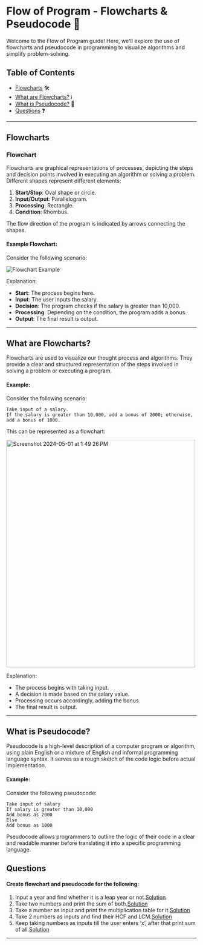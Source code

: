 # Flow of Program - Flowcharts & Pseudocode 🔄

Welcome to the Flow of Program guide! Here, we'll explore the use of flowcharts and pseudocode in programming to visualize algorithms and simplify problem-solving.

## Table of Contents


- [Flowcharts](#flowcharts) 🛠️
- [What are Flowcharts?](#what-are-flowcharts) ℹ️
- [What is Pseudocode?](#what-is-pseudocode) 📝
- [Questions](#questions) ❓

---

## Flowcharts

### Flowchart

Flowcharts are graphical representations of processes, depicting the steps and decision points involved in executing an algorithm or solving a problem. Different shapes represent different elements:

1. **Start/Stop**: Oval shape or circle.
2. **Input/Output**: Parallelogram.
3. **Processing**: Rectangle.
4. **Condition**: Rhombus.

The flow direction of the program is indicated by arrows connecting the shapes.

#### Example Flowchart:

Consider the following scenario:

![Flowchart Example](https://github.com/rahullraghuwanshi/CodeForQuality/assets/52368582/a9b596dc-5a22-4842-868b-4993b2b0a779)

Explanation:
- **Start**: The process begins here.
- **Input**: The user inputs the salary.
- **Decision**: The program checks if the salary is greater than 10,000.
- **Processing**: Depending on the condition, the program adds a bonus.
- **Output**: The final result is output.

---

## What are Flowcharts?

Flowcharts are used to visualize our thought process and algorithms. They provide a clear and structured representation of the steps involved in solving a problem or executing a program.

#### Example:

Consider the following scenario:
```
Take input of a salary.
If the salary is greater than 10,000, add a bonus of 2000; otherwise, add a bonus of 1000.
```

This can be represented as a flowchart:

<img width="500" height="600" alt="Screenshot 2024-05-01 at 1 49 26 PM" src="https://github.com/rahullraghuwanshi/CodeForQuality/assets/52368582/a9b596dc-5a22-4842-868b-4993b2b0a779">

Explanation:
- The process begins with taking input.
- A decision is made based on the salary value.
- Processing occurs accordingly, adding the bonus.
- The final result is output.

---

## What is Pseudocode?

Pseudocode is a high-level description of a computer program or algorithm, using plain English or a mixture of English and informal programming language syntax. It serves as a rough sketch of the code logic before actual implementation.

#### Example:

Consider the following pseudocode:
```
Take input of salary
If salary is greater than 10,000
Add bonus as 2000
Else
Add bonus as 1000
```

Pseudocode allows programmers to outline the logic of their code in a clear and readable manner before translating it into a specific programming language.


## Questions

#### Create flowchart and pseudocode for the following:

1. Input a year and find whether it is a leap year or not.[Solution](https://github.com/rahullraghuwanshi/CodeForQuality/blob/main/src/main/java/learner/rahulraghuwanshi/flowcharts_and_pseudocode/solutions/soultion_1.md)
2. Take two numbers and print the sum of both.[Solution](https://github.com/rahullraghuwanshi/CodeForQuality/blob/main/src/main/java/learner/rahulraghuwanshi/flowcharts_and_pseudocode/solutions/soultion_2.md)
3. Take a number as input and print the multiplication table for it.[Solution](https://github.com/rahullraghuwanshi/CodeForQuality/blob/main/src/main/java/learner/rahulraghuwanshi/flowcharts_and_pseudocode/solutions/soultion_3.md)
4. Take 2 numbers as inputs and find their HCF and LCM.[Solution](https://github.com/rahullraghuwanshi/CodeForQuality/blob/main/src/main/java/learner/rahulraghuwanshi/flowcharts_and_pseudocode/solutions/soultion_4.md)
5. Keep taking numbers as inputs till the user enters ‘x’, after that print sum of all.[Solution](https://github.com/rahullraghuwanshi/CodeForQuality/blob/main/src/main/java/learner/rahulraghuwanshi/flowcharts_and_pseudocode/solutions/soultion_5.md)
---
